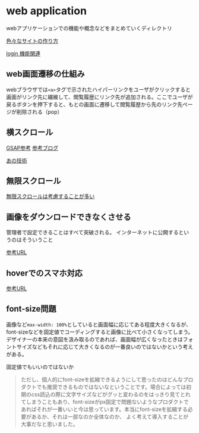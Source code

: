 # web application

webアプリケーションでの機能や概念などをまとめていくディレクトリ

[色々なサイトの作り方](https://commte.net/4266)

[login 機能関連](./login.md)


## web画面遷移の仕組み

webブラウザでは`<a>`タグで示されたハイパーリンクをユーザがクリックすると画面がリンク先に繊維して、閲覧履歴にリンク先が追加される。ここでユーザが戻るボタンを押下すると、もとの画面に遷移して閲覧履歴から先のリンク先ページが削除される（pop）


## 横スクロール

[GSAP参考](https://codepen.io/GreenSock/pen/YzygYvM)
[参考ブログ](https://img-flow.com/blog/coding/animation/yokoscroll/)

[あの技術](https://qiita.com/dorarep/items/4dc8bf1684de674abaca)

## 無限スクロール

[無限スクロールは考慮することが多い](https://blog.ojisan.io/i-hate-infinite-scroll/)

## 画像をダウンロードできなくさせる

管理者で設定できることはすべて突破される。
インターネットに公開するというのはそういうこと

[参考URL](https://qiita.com/shisama/items/be0e432711de359598ed)
## hoverでのスマホ対応

[参考URL](https://pengi-n.co.jp/blog/hover/)

## font-size問題

画像など`max-width: 100%`としていると画面幅に応じてある程度大きくなるが、font-sizeなどを固定値でコーディングすると画像に比べて小さくなってしまう。
デザイナーの本来の意図を汲み取るのであれば、画面幅が広くなったときはフォントサイズなどもそれに応じて大きくなるのが一番良いのではないかという考えがある。


固定値でもいいのではないか
>ただし、個人的にfont-sizeを拡縮できるようにして思ったのはどんなプロダクトでも推奨できるものではないなということです。場合によっては初期のcss読込の際に文字サイズなどがグッと変わるのをはっきり見てとれてしまうこともあり、font-sizeがpx固定で問題ないようなプロダクトであればそれが一番いいと今は思っています。本当にfont-sizeを拡縮する必要があるか、それは一部なのか全体なのか、
>よく考えて導入することが大事だなと思いました。

